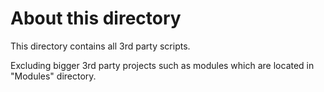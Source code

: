 
# About this directory

This directory contains all 3rd party scripts.

Excluding bigger 3rd party projects such as modules which are located in "Modules" directory.
